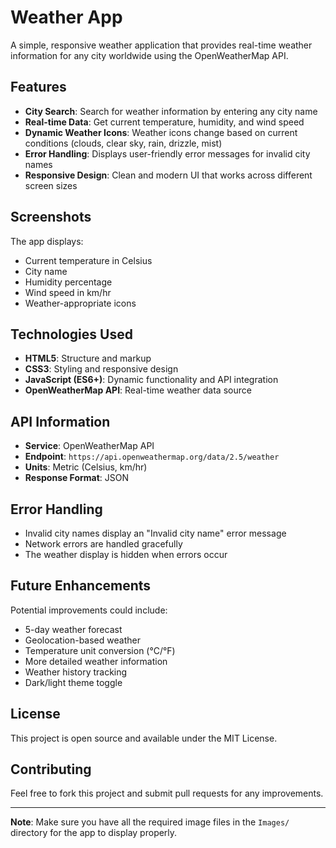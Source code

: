 # Weather App

A simple, responsive weather application that provides real-time weather information for any city worldwide using the OpenWeatherMap API.

## Features

- **City Search**: Search for weather information by entering any city name
- **Real-time Data**: Get current temperature, humidity, and wind speed
- **Dynamic Weather Icons**: Weather icons change based on current conditions (clouds, clear sky, rain, drizzle, mist)
- **Error Handling**: Displays user-friendly error messages for invalid city names
- **Responsive Design**: Clean and modern UI that works across different screen sizes

## Screenshots

The app displays:
- Current temperature in Celsius
- City name
- Humidity percentage
- Wind speed in km/hr
- Weather-appropriate icons

## Technologies Used

- **HTML5**: Structure and markup
- **CSS3**: Styling and responsive design
- **JavaScript (ES6+)**: Dynamic functionality and API integration
- **OpenWeatherMap API**: Real-time weather data source

## API Information

- **Service**: OpenWeatherMap API
- **Endpoint**: `https://api.openweathermap.org/data/2.5/weather`
- **Units**: Metric (Celsius, km/hr)
- **Response Format**: JSON

## Error Handling

- Invalid city names display an "Invalid city name" error message
- Network errors are handled gracefully
- The weather display is hidden when errors occur

## Future Enhancements

Potential improvements could include:
- 5-day weather forecast
- Geolocation-based weather
- Temperature unit conversion (°C/°F)
- More detailed weather information
- Weather history tracking
- Dark/light theme toggle

## License

This project is open source and available under the MIT License.

## Contributing

Feel free to fork this project and submit pull requests for any improvements.

---

**Note**: Make sure you have all the required image files in the `Images/` directory for the app to display properly.
